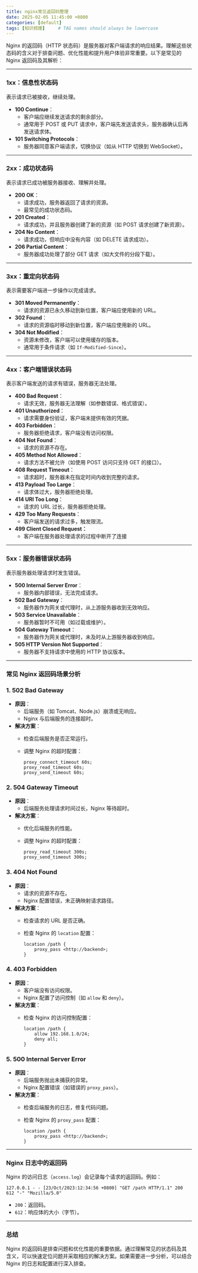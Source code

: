 ```yaml
---
title: nginx常见返回码整理
date: 2025-02-05 11:45:00 +0800
categories: [default]
tags: [知识梳理]     # TAG names should always be lowercase
---
```

Nginx 的返回码（HTTP 状态码）是服务器对客户端请求的响应结果。理解这些状态码的含义对于排查问题、优化性能和提升用户体验非常重要。以下是常见的 Nginx 返回码及其解析：

---

### **1xx：信息性状态码**

表示请求已被接收，继续处理。

- **100 Continue**：
    - 客户端应继续发送请求的剩余部分。
    - 通常用于 POST 或 PUT 请求中，客户端先发送请求头，服务器确认后再发送请求体。
- **101 Switching Protocols**：
    - 服务器同意客户端请求，切换协议（如从 HTTP 切换到 WebSocket）。

---

### **2xx：成功状态码**

表示请求已成功被服务器接收、理解并处理。

- **200 OK**：
    - 请求成功，服务器返回了请求的资源。
    - 最常见的成功状态码。
- **201 Created**：
    - 请求成功，并且服务器创建了新的资源（如 POST 请求创建了新资源）。
- **204 No Content**：
    - 请求成功，但响应中没有内容（如 DELETE 请求成功）。
- **206 Partial Content**：
    - 服务器成功处理了部分 GET 请求（如大文件的分段下载）。

---

### **3xx：重定向状态码**

表示需要客户端进一步操作以完成请求。

- **301 Moved Permanently**：
    - 请求的资源已永久移动到新位置，客户端应使用新的 URL。
- **302 Found**：
    - 请求的资源临时移动到新位置，客户端应使用新的 URL。
- **304 Not Modified**：
    - 资源未修改，客户端可以使用缓存的版本。
    - 通常用于条件请求（如 `If-Modified-Since`）。

---

### **4xx：客户端错误状态码**

表示客户端发送的请求有错误，服务器无法处理。

- **400 Bad Request**：
    - 请求无效，服务器无法理解（如参数错误、格式错误）。
- **401 Unauthorized**：
    - 请求需要身份验证，客户端未提供有效的凭据。
- **403 Forbidden**：
    - 服务器拒绝请求，客户端没有访问权限。
- **404 Not Found**：
    - 请求的资源不存在。
- **405 Method Not Allowed**：
    - 请求方法不被允许（如使用 POST 访问只支持 GET 的接口）。
- **408 Request Timeout**：
    - 请求超时，服务器未在指定时间内收到完整的请求。
- **413 Payload Too Large**：
    - 请求体过大，服务器拒绝处理。
- **414 URI Too Long**：
    - 请求的 URL 过长，服务器拒绝处理。
- **429 Too Many Requests**：
    - 客户端发送的请求过多，触发限流。
- **499 Client Closed Request：**
    - 客户端在服务器处理请求的过程中断开了连接

---

### **5xx：服务器错误状态码**

表示服务器处理请求时发生错误。

- **500 Internal Server Error**：
    - 服务器内部错误，无法完成请求。
- **502 Bad Gateway**：
    - 服务器作为网关或代理时，从上游服务器收到无效响应。
- **503 Service Unavailable**：
    - 服务器暂时不可用（如过载或维护）。
- **504 Gateway Timeout**：
    - 服务器作为网关或代理时，未及时从上游服务器收到响应。
- **505 HTTP Version Not Supported**：
    - 服务器不支持请求中使用的 HTTP 协议版本。

---

### **常见 Nginx 返回码场景分析**

### 1. **502 Bad Gateway**

- **原因**：
    - 后端服务（如 Tomcat、Node.js）崩溃或无响应。
    - Nginx 与后端服务的连接超时。
- **解决方案**：
    - 检查后端服务是否正常运行。
    - 调整 Nginx 的超时配置：
        
        ```
        proxy_connect_timeout 60s;
        proxy_read_timeout 60s;
        proxy_send_timeout 60s;
        
        ```
        

### 2. **504 Gateway Timeout**

- **原因**：
    - 后端服务处理请求时间过长，Nginx 等待超时。
- **解决方案**：
    - 优化后端服务的性能。
    - 调整 Nginx 的超时配置：
        
        ```
        proxy_read_timeout 300s;
        proxy_send_timeout 300s;
        
        ```
        

### 3. **404 Not Found**

- **原因**：
    - 请求的资源不存在。
    - Nginx 配置错误，未正确映射请求路径。
- **解决方案**：
    - 检查请求的 URL 是否正确。
    - 检查 Nginx 的 `location` 配置：
        
        ```
        location /path {
            proxy_pass <http://backend>;
        }
        
        ```
        

### 4. **403 Forbidden**

- **原因**：
    - 客户端没有访问权限。
    - Nginx 配置了访问控制（如 `allow` 和 `deny`）。
- **解决方案**：
    - 检查 Nginx 的访问控制配置：
        
        ```
        location /path {
            allow 192.168.1.0/24;
            deny all;
        }
        
        ```
        

### 5. **500 Internal Server Error**

- **原因**：
    - 后端服务抛出未捕获的异常。
    - Nginx 配置错误（如错误的 `proxy_pass`）。
- **解决方案**：
    - 检查后端服务的日志，修复代码问题。
    - 检查 Nginx 的 `proxy_pass` 配置：
        
        ```
        location /path {
            proxy_pass <http://backend>;
        }
        
        ```
        

---

### **Nginx 日志中的返回码**

Nginx 的访问日志（`access.log`）会记录每个请求的返回码。例如：

```
127.0.0.1 - - [23/Oct/2023:12:34:56 +0800] "GET /path HTTP/1.1" 200 612 "-" "Mozilla/5.0"

```

- `200`：返回码。
- `612`：响应体的大小（字节）。

---

### **总结**

Nginx 的返回码是排查问题和优化性能的重要依据。通过理解常见的状态码及其含义，可以快速定位问题并采取相应的解决方案。如果需要进一步分析，可以结合 Nginx 的日志和配置进行深入排查。